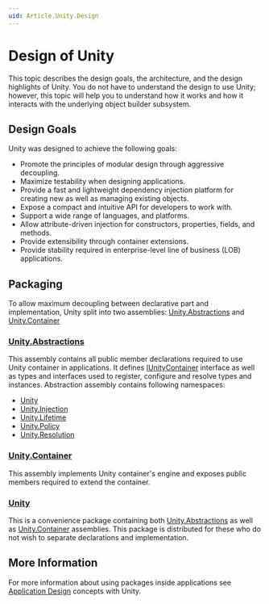 ```yaml
---
uid: Article.Unity.Design
---
```


# Design of Unity

This topic describes the design goals, the architecture, and the design highlights of Unity. You do not have to understand the design to use Unity; however, this topic will help you to understand how it works and how it interacts with the underlying object builder subsystem.

## Design Goals

Unity was designed to achieve the following goals:

* Promote the principles of modular design through aggressive decoupling.
* Maximize testability when designing applications.
* Provide a fast and lightweight dependency injection platform for creating new as well as managing existing objects.
* Expose a compact and intuitive API for developers to work with.
* Support a wide range of languages, and platforms.
* Allow attribute-driven injection for constructors, properties, fields, and methods.
* Provide extensibility through container extensions.
* Provide stability required in enterprise-level line of business (LOB) applications.

## Packaging

To allow maximum decoupling between declarative part and implementation, Unity split into two assemblies: [Unity.Abstractions](https://www.nuget.org/packages/Unity.Abstractions/) and [Unity.Container](https://www.nuget.org/packages/Unity.Container/)

### [Unity.Abstractions](https://www.nuget.org/packages/Unity.Abstractions/)

This assembly contains all public member declarations required to use Unity container in applications. It defines [IUnityContainer](xref:Unity.IUnityContainer) interface as well as types and interfaces used to register, configure and resolve types and instances. Abstraction assembly contains following namespaces:

* [Unity](xref:Unity)
* [Unity.Injection](xref:Unity.Injection)
* [Unity.Lifetime](xref:Unity.Lifetime)
* [Unity.Policy](xref:Unity.Policy)
* [Unity.Resolution](xref:Unity.Resolution)

### [Unity.Container](https://www.nuget.org/packages/Unity.Container/)

This assembly implements Unity container's engine and exposes public members required to extend the container. 

### [Unity](https://www.nuget.org/packages/Unity/)

This is a convenience package containing both [Unity.Abstractions](https://www.nuget.org/packages/Unity/) as well as [Unity.Container](https://www.nuget.org/packages/Unity/) assemblies. This package is distributed for these who do not wish to separate declarations and implementation.

## More Information

For more information about using packages inside applications see [Application Design](xref:Article.Application.Design) concepts with Unity.
